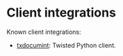 # Client integrations

Known client integrations:

  * [txdocumint](https://github.com/fusionapp/txdocumint): Twisted Python client.
